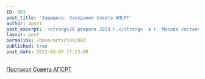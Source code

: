 ```yaml
---
ID: 803
post_title: 'Защищено: Заседание Совета АПСРТ'
author: apsrt
post_excerpt: '<strong>28 февраля 2013 г.</strong>  в г. Москва состоялось заседание Совета АПСРТ (протокол прилагается)'
layout: post
permalink: /base/articles/803
published: true
post_date: 2013-03-07 17:13:00
---
```

<a href="http://www.apsrt.ru/docs/yt2.doc"><span style="text-decoration:underline;"> Протокол Совета АПСРТ  </span></a>